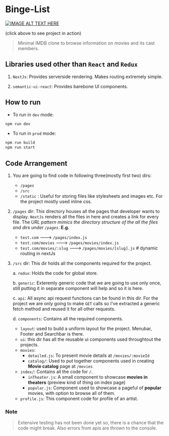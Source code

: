# Binge-List

[![IMAGE ALT TEXT HERE](https://i9.ytimg.com/vi/-QjLhRFF_oo/mq3.jpg?sqp=CMyO0usF&rs=AOn4CLCuq-5RDDdDWWQ8WHEyL1ud-sciFw)](https://www.youtube.com/watch?v=-QjLhRFF_oo)

(click above to see project in action)


> Minimal IMDB clone to browse information on movies and its cast members.

## Libraries used other than `React` and `Redux`

1. `NextJs`: Provides serverside rendering. Makes routing extremely simple.

2. `semantic-ui-react`: Provides barebone UI components.

## How to run

- To run in `dev` mode:

```bash
npm run dev
```

- To run in `prod` mode:

```bash
npm run build
npm run start
```

## Code Arrangement

1.  You are going to find code in following three(mostly first two) dirs:

    - `/pages`
    - `/src`
    - `/static` : Useful for storing files like stylesheets and images etc. For the project mostly used inline css.

2.  `/pages` dir:
    This directory houses all the pages that developer wants to display. `NextJs` renders all the files in here and creates a link for every file. The *URL pattern mimics the directory structure of the all the files and dirs under `/pages`*.
    **E.g.**

    - `test.com` ---> `/pages/index.js`
    - `test.com/movies` ---> `/pages/movies/index.js`
    - `test.com/movies/:slug` ---> `/pages/movies/[slug].js` # dynamic routing in nextJs

3.  `/src` dir: This dir holds all the components required for the project.

    a. `redux`: Holds the code for global store.

    b. `generic`: Exteremly generic code that we are going to use only once, still putting it in separate component will help and so it is here.

    c. `api`: All async api request functions can be found in this dir. For the project we are only going to make `GET` calls so I've extracted a generic fetch method and reused it for all other requests.

    d. `components`: Contains all the required components.

    - `layout`: used to build a uniform layout for the project. Menubar, Footer and Searchbar is there.
    - `ui`: this dir has all the reusable ui components used throughtout the projects.
    - `movies`:
      - `detailed.js`: To present movie details at `/movies/:movieId`
      - `catalog/`: Used to put together components used in creating **Movie catalog** page at `/movies`
    - `index/`: Contains all the code for `/`.
      - `inTheater.js`: A small component to showcase **movies in theaters** (preview kind of thing on index page)
      - `popular.js`: Component used to showcase a pageful of **popular** movies, with option to browse all of them.
    - `profile.js`: This component code for profile of an artist.

### Note

> Extensive testing has not been done yet so, there is a chance that the code might break. Also errors from apis are thrown to the console.
